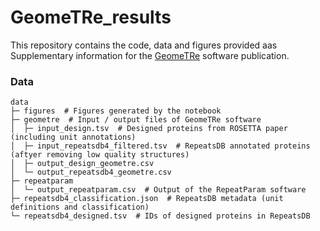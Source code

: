 # GeomeTRe_results
This repository contains the code, data and figures provided aas Supplementary information 
for the [GeomeTRe](https://github.com/BioComputingUP/GeomeTRe) software publication.

### Data
```
data    
├─ figures  # Figures generated by the notebook
├─ geometre  # Input / output files of GeomeTRe software
│  ├─ input_design.tsv  # Designed proteins from ROSETTA paper (including unit annotations)
│  ├─ input_repeatsdb4_filtered.tsv  # RepeatsDB annotated proteins (aftyer removing low quality structures)
│  ├─ output_design_geometre.csv
│  └─ output_repeatsdb4_geometre.csv
├─ repeatparam
│  └─ output_repeatparam.csv  # Output of the RepeatParam software
├─ repeatsdb4_classification.json  # RepeatsDB metadata (unit definitions and classification)
└─ repeatsdb4_designed.tsv  # IDs of designed proteins in RepeatsDB
```

